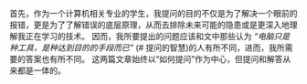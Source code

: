 首先，作为一个计算机相关专业的学生，我提问的目的不仅是为了解决一个眼前的报错，更是为了了解错误的底层原理，从而去排除未来可能的隐患或是更深入地理解我正在学习的技术。 因而，我所要提出的问题应该和文中那些认为 *“电脑只是种工具，是种达到目的的手段而已”* (# 提问的智慧)的人有所不同，进而，我所需要的答案也有所不同。
这两篇文章始终以“如何提问”作为中心，但提问和解答从来都是一体的。


